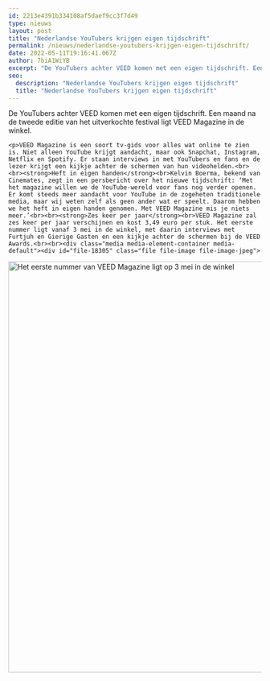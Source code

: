 ```yaml
---
id: 2213e4391b334108af5daef9cc3f7d49
type: nieuws
layout: post
title: "Nederlandse YouTubers krijgen eigen tijdschrift"
permalink: /nieuws/nederlandse-youtubers-krijgen-eigen-tijdschrift/
date: 2022-05-11T19:16:41.067Z
author: 7biA1WiYB
excerpt: "De YouTubers achter VEED komen met een eigen tijdschrift. Een maand na de tweede editie van het uitverkochte festival ligt VEED Magazine in de winkel.  "
seo:
  description: "Nederlandse YouTubers krijgen eigen tijdschrift"
  title: "Nederlandse YouTubers krijgen eigen tijdschrift"
---
```

De YouTubers achter VEED komen met een eigen tijdschrift. Een maand na de tweede editie van het uitverkochte festival ligt VEED Magazine in de winkel.  

    <p>VEED Magazine is een soort tv-gids voor alles wat online te zien is. Niet alleen YouTube krijgt aandacht, maar ook Snapchat, Instagram, Netflix en Spotify. Er staan interviews in met YouTubers en fans en de lezer krijgt een kijkje achter de schermen van hun videohelden.<br><br><strong>Heft in eigen handen</strong><br>Kelvin Boerma, bekend van Cinemates, zegt in een persbericht over het nieuwe tijdschrift: ‘Met het magazine willen we de YouTube-wereld voor fans nog verder openen. Er komt steeds meer aandacht voor YouTube in de zogeheten traditionele media, maar wij weten zelf als geen ander wat er speelt. Daarom hebben we het heft in eigen handen genomen. Met VEED Magazine mis je niets meer.’<br><br><strong>Zes keer per jaar</strong><br>VEED Magazine zal zes keer per jaar verschijnen en kost 3,49 euro per stuk. Het eerste nummer ligt vanaf 3 mei in de winkel, met daarin interviews met Furtjuh en Gierige Gasten en een kijkje achter de schermen bij de VEED Awards.<br><br><div class="media media-element-container media-default"><div id="file-18305" class="file file-image file-image-jpeg">

        
  
  <div class="content">
    <img alt="Het eerste nummer van VEED Magazine ligt op 3 mei in de winkel" title="Foto VEED Magazine/FC Klap" height="817" width="618" class="media-element file-default" src="https://7dagen.netlify.app/sites/default/files/VEED%20Magazine.JPG">  </div>

  
</div>
</div>
<p> </p>  
